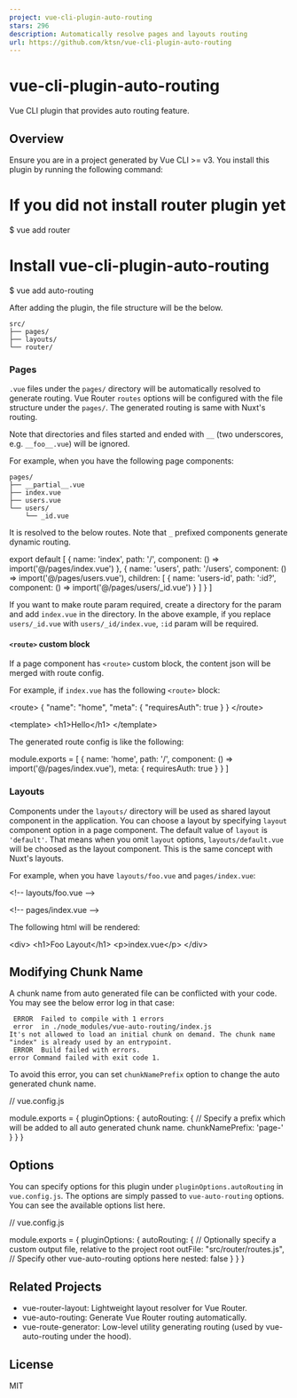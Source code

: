```yaml
---
project: vue-cli-plugin-auto-routing
stars: 296
description: Automatically resolve pages and layouts routing
url: https://github.com/ktsn/vue-cli-plugin-auto-routing
---
```


vue-cli-plugin-auto-routing
===========================

Vue CLI plugin that provides auto routing feature.

Overview
--------

Ensure you are in a project generated by Vue CLI >= v3. You install this plugin by running the following command:

# If you did not install router plugin yet
$ vue add router

# Install vue-cli-plugin-auto-routing
$ vue add auto-routing

After adding the plugin, the file structure will be the below.

```
src/
├── pages/
├── layouts/
└── router/
```

### Pages

`.vue` files under the `pages/` directory will be automatically resolved to generate routing. Vue Router `routes` options will be configured with the file structure under the `pages/`. The generated routing is same with Nuxt's routing.

Note that directories and files started and ended with `__` (two underscores, e.g. `__foo__.vue`) will be ignored.

For example, when you have the following page components:

```
pages/
├── __partial__.vue
├── index.vue
├── users.vue
└── users/
    └── _id.vue
```

It is resolved to the below routes. Note that `_` prefixed components generate dynamic routing.

export default \[
  {
    name: 'index',
    path: '/',
    component: () \=> import('@/pages/index.vue')
  },
  {
    name: 'users',
    path: '/users',
    component: () \=> import('@/pages/users.vue'),
    children: \[
      {
        name: 'users-id',
        path: ':id?',
        component: () \=> import('@/pages/users/\_id.vue')
      }
    \]
  }
\]

If you want to make route param required, create a directory for the param and add `index.vue` in the directory. In the above example, if you replace `users/_id.vue` with `users/_id/index.vue`, `:id` param will be required.

#### `<route>` custom block

If a page component has `<route>` custom block, the content json will be merged with route config.

For example, if `index.vue` has the following `<route>` block:

<route\>
{
  "name": "home",
  "meta": {
    "requiresAuth": true
  }
}
</route\>

<template\>
  <h1\>Hello</h1\>
</template\>

The generated route config is like the following:

module.exports \= \[
  {
    name: 'home',
    path: '/',
    component: () \=> import('@/pages/index.vue'),
    meta: {
      requiresAuth: true
    }
  }
\]

### Layouts

Components under the `layouts/` directory will be used as shared layout component in the application. You can choose a layout by specifying `layout` component option in a page component. The default value of `layout` is `'default'`. That means when you omit `layout` options, `layouts/default.vue` will be choosed as the layout component. This is the same concept with Nuxt's layouts.

For example, when you have `layouts/foo.vue` and `pages/index.vue`:

<!\-- layouts/foo.vue -->
<template>
  <div>
    <h1>Foo Layout</h1>
    <router-view />
  </div>
</template>

<!\-- pages/index.vue -->
<template>
  <p>index.vue</p>
</template>

<script>
export default {
  // You can specify layout component name here (default value is 'default')
  layout: 'foo'
}
</script>

The following html will be rendered:

<div\>
  <h1\>Foo Layout</h1\>
  <p\>index.vue</p\>
</div\>

Modifying Chunk Name
--------------------

A chunk name from auto generated file can be conflicted with your code. You may see the below error log in that case:

```
 ERROR  Failed to compile with 1 errors
 error  in ./node_modules/vue-auto-routing/index.js
It's not allowed to load an initial chunk on demand. The chunk name "index" is already used by an entrypoint.
 ERROR  Build failed with errors.
error Command failed with exit code 1.
```

To avoid this error, you can set `chunkNamePrefix` option to change the auto generated chunk name.

// vue.config.js

module.exports \= {
  pluginOptions: {
    autoRouting: {
      // Specify a prefix which will be added to all auto generated chunk name.
      chunkNamePrefix: 'page-'
    }
  }
}

Options
-------

You can specify options for this plugin under `pluginOptions.autoRouting` in `vue.config.js`. The options are simply passed to `vue-auto-routing` options. You can see the available options list here.

// vue.config.js

module.exports \= {
  pluginOptions: {
    autoRouting: {
      // Optionally specify a custom output file, relative to the project root
      outFile: "src/router/routes.js",
      // Specify other vue-auto-routing options here
      nested: false
    }
  }
}

Related Projects
----------------

-   vue-router-layout: Lightweight layout resolver for Vue Router.
-   vue-auto-routing: Generate Vue Router routing automatically.
-   vue-route-generator: Low-level utility generating routing (used by vue-auto-routing under the hood).

License
-------

MIT
